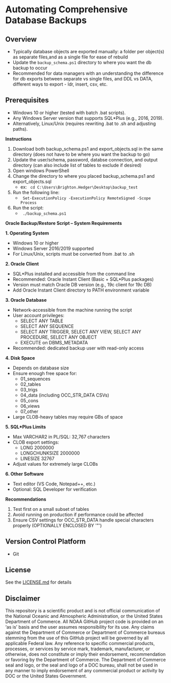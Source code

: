 # Automating Comprehensive Database Backups

## Overview
- Typically database objects are exported manually: a folder per object(s) as separate files,and as a single file for ease of rebuild
- Update the ```backup_schema.ps1``` directory to where you want the db backup to occur
- Recommended for data managers with an understanding the difference for db exports between separate vs single files, and DDL vs DATA, different ways to export - ldr, insert, csv, etc.

## Prerequisites
- Windows 10 or higher (tested with batch .bat scripts).
- Any Windows Server version that supports SQL*Plus (e.g., 2016, 2019).
- Alternatively, Linux/Unix (requires rewriting .bat to .sh and adjusting paths).

**Instructions**
1. Download both backup_schema.ps1 and export_objects.sql in the same directory (does not have to be where you want the backup to go)
2. Update the user/schema, password, databse connection, and output directory (can also include list of tables to exclude if desired)
3. Open windows PowerShell
4. Change the directory to where you placed backup_schema.ps1 and export_objects.sql
     - ex:  <code> cd C:\Users\Brighton.Hedger\Desktop\backup_test </code>
5. Run the following line:
     - <code> Set-ExecutionPolicy -ExecutionPolicy RemoteSigned -Scope Process </code>
6. Run the script:
     - <code> ./backup_schema.ps1 </code>


**Oracle Backup/Restore Script – System Requirements**

**1. Operating System**

*   Windows 10 or higher
*   Windows Server 2016/2019 supported
*   For Linux/Unix, scripts must be converted from .bat to .sh

**2. Oracle Client**

*   SQL\*Plus installed and accessible from the command line
*   Recommended: Oracle Instant Client (Basic + SQL\*Plus packages)
*   Version must match Oracle DB version (e.g., 19c client for 19c DB)
*   Add Oracle Instant Client directory to PATH environment variable

**3. Oracle Database**

*   Network-accessible from the machine running the script
*   User account privileges:
    *   SELECT ANY TABLE
    *   SELECT ANY SEQUENCE
    *   SELECT ANY TRIGGER, SELECT ANY VIEW, SELECT ANY PROCEDURE, SELECT ANY OBJECT
    *   EXECUTE on DBMS\_METADATA
*   Recommended: dedicated backup user with read-only access

**4. Disk Space**

*   Depends on database size
*   Ensure enough free space for:
    *   01\_sequences
    *   02\_tables
    *   03\_trigs
    *   04\_data (including OCC\_STR\_DATA CSVs)
    *   05\_cons
    *   06\_views
    *   07\_other
*   Large CLOB-heavy tables may require GBs of space

**5. SQL\*Plus Limits**

*   Max VARCHAR2 in PL/SQL: 32,767 characters
*   CLOB export settings:
    *   LONG 2000000
    *   LONGCHUNKSIZE 2000000
    *   LINESIZE 32767
*   Adjust values for extremely large CLOBs

**6. Other Software**

*   Text editor (VS Code, Notepad++, etc.)
*   Optional: SQL Developer for verification

**Recommendations**

1.  Test first on a small subset of tables
2.  Avoid running on production if performance could be affected
3.  Ensure CSV settings for OCC\_STR\_DATA handle special characters properly (OPTIONALLY ENCLOSED BY '\"')

## Version Control Platform
- Git

## License
See the [LICENSE.md](./LICENSE.md) for details

## Disclaimer
This repository is a scientific product and is not official communication of the National Oceanic and Atmospheric Administration, or the United States Department of Commerce. All NOAA GitHub project code is provided on an ‘as is’ basis and the user assumes responsibility for its use. Any claims against the Department of Commerce or Department of Commerce bureaus stemming from the use of this GitHub project will be governed by all applicable Federal law. Any reference to specific commercial products, processes, or services by service mark, trademark, manufacturer, or otherwise, does not constitute or imply their endorsement, recommendation or favoring by the Department of Commerce. The Department of Commerce seal and logo, or the seal and logo of a DOC bureau, shall not be used in any manner to imply endorsement of any commercial product or activity by DOC or the United States Government.

